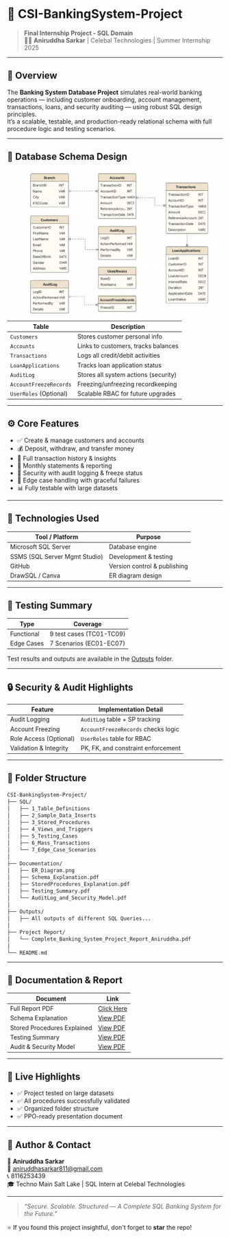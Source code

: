# 💼 CSI-BankingSystem-Project

> **Final Internship Project - SQL Domain**  
> 👨‍💻 **Aniruddha Sarkar** | Celebal Technologies | Summer Internship 2025

---

## 📘 Overview

The **Banking System Database Project** simulates real-world banking operations — including customer onboarding, account management, transactions, loans, and security auditing — using robust SQL design principles.  
It’s a scalable, testable, and production-ready relational schema with full procedure logic and testing scenarios.

---

## 🧱 Database Schema Design

![ER Diagram](./Documentation/ER_Diagram.png)

| Table                  | Description                             |
|------------------------|-----------------------------------------|
| `Customers`            | Stores customer personal info           |
| `Accounts`             | Links to customers, tracks balances     |
| `Transactions`         | Logs all credit/debit activities        |
| `LoanApplications`     | Tracks loan application status          |
| `AuditLog`             | Stores all system actions (security)    |
| `AccountFreezeRecords` | Freezing/unfreezing recordkeeping       |
| `UserRoles` (Optional) | Scalable RBAC for future upgrades       |

---

## ⚙️ Core Features

- ✅ Create & manage customers and accounts
- 💰 Deposit, withdraw, and transfer money
- 🧾 Full transaction history & insights
- 🧠 Monthly statements & reporting
- 🔐 Security with audit logging & freeze status
- 🚫 Edge case handling with graceful failures
- 📊 Fully testable with large datasets

---

## 💾 Technologies Used

| Tool / Platform               | Purpose                       |
|-------------------------------|-------------------------------|
| Microsoft SQL Server          | Database engine               |
| SSMS (SQL Server Mgmt Studio) | Development & testing         |
| GitHub                        | Version control & publishing  |
| DrawSQL / Canva               | ER diagram design             |

---

## 🧪 Testing Summary

| Type                          | Coverage                      |
|-------------------------------|-------------------------------|
| Functional                    | 9 test cases (TC01-TC09)      |
| Edge Cases                    | 7 Scenarios (EC01-EC07)       |



Test results and outputs are available in the [Outputs](./Outputs/) folder.

---

## 🔒 Security & Audit Highlights

| Feature                | Implementation Detail               |
|------------------------|-------------------------------------|
| Audit Logging          | `AuditLog` table + SP tracking      |
| Account Freezing       | `AccountFreezeRecords` checks logic |
| Role Access (Optional) | `UserRoles` table for RBAC          |
| Validation & Integrity | PK, FK, and constraint enforcement  |

---

## 📁 Folder Structure

```
CSI-BankingSystem-Project/
├── SQL/
│   ├── 1_Table_Definitions
│   ├── 2_Sample_Data_Inserts
│   ├── 3_Stored_Procedures
│   ├── 4_Views_and_Triggers
│   ├── 5_Testing_Cases
│   ├── 6_Mass_Transactions
│   └── 7_Edge_Case_Scenarios
│
├── Documentation/
│   ├── ER_Diagram.png
│   ├── Schema_Explanation.pdf
│   ├── StoredProcedures_Explanation.pdf
│   ├── Testing_Summary.pdf
│   └── AuditLog_and_Security_Model.pdf
│
├── Outputs/
│   ├── All outputs of different SQL Queries...
│
├── Project Report/
│   └── Complete_Banking_System_Project_Report_Aniruddha.pdf
│
└── README.md
```

---

## 📄 Documentation & Report

| Document                            | Link                                                                       |
|------------------------------------ |----------------------------------------------------------------------------|
| Full Report PDF                     | [Click Here](./Project_Report/Complete_Banking_System_Project_Report_Aniruddha.pdf) |
| Schema Explanation                  | [View PDF](./Documentation/Schema_Explanation.pdf)                          |
| Stored Procedures Explained         | [View PDF](./Documentation/StoredProcedures_Explanation.pdf)               |
| Testing Summary                     | [View PDF](./Documentation/Testing_Summary.pdf)                            |
| Audit & Security Model              | [View PDF](./Documentation/AuditLog_and_Security_Model.pdf)                |

---

## 🚀 Live Highlights

- ✅ Project tested on large datasets
- ✅ All procedures successfully validated
- ✅ Organized folder structure
- ✅ PPO-ready presentation document

---

## 🙌 Author & Contact

👤 **Aniruddha Sarkar**  
📧 aniruddhasarkar811@gmail.com  
📞 8116253439  
🎓 Techno Main Salt Lake | SQL Intern at Celebal Technologies

---

> _“Secure. Scalable. Structured — A Complete SQL Banking System for the Future.”_

⭐ If you found this project insightful, don't forget to **star** the repo!
